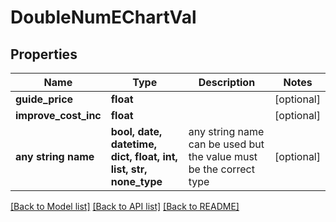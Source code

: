 # DoubleNumEChartVal


## Properties
Name | Type | Description | Notes
------------ | ------------- | ------------- | -------------
**guide_price** | **float** |  | [optional] 
**improve_cost_inc** | **float** |  | [optional] 
**any string name** | **bool, date, datetime, dict, float, int, list, str, none_type** | any string name can be used but the value must be the correct type | [optional]

[[Back to Model list]](../README.md#documentation-for-models) [[Back to API list]](../README.md#documentation-for-api-endpoints) [[Back to README]](../README.md)


